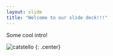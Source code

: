 ```yaml
---
layout: slide
title: "Welcome to our slide deck!!!"
---
```


Some cool intro!

![catstello](https://octodex.github.com/images/catstello.png)
{: .center}
